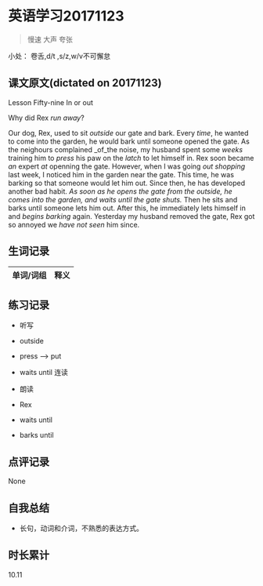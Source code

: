 # 英语学习20171123

> 慢速 大声 夸张

小处： 卷舌,d/t ,s/z,w/v不可懈怠

## 课文原文(dictated on 20171123)

Lesson Fifty-nine  In or out 

Why did Rex _run away_?

Our dog, Rex, used to sit _outside_ our gate and bark.
Every _time_, he wanted to come into the garden, he would bark until someone opened the gate.
As the neighours complained _of_the noise, my husband spent some _weeks_ training him to _press_ his paw on the _latch_ to let himself in.
Rex soon became _an_ expert _at_ openning the gate.
However, when I was going _out shopping_ last week, I noticed him in the garden near the gate.
This time, he was barking so that someone would let him out.
Since then, he has developed another bad habit.
_As soon as he opens the gate from the outside, he comes into the garden, and waits until the gate shuts._
Then he sits and barks until someone lets him out.
After this, he immediately lets himself in and _begins barking_ again.
Yesterday my husband removed the gate, Rex got so annoyed we _have not seen_ him since.

## 生词记录
| 单词/词组 | 释义   |
| :---- | :--- |

## 练习记录
* 听写
 * outside
 * press --> put
 * waits until  连读

* 朗读
 * Rex
 * waits until
 * barks until

## 点评记录
None 

## 自我总结
* 长句，动词和介词，不熟悉的表达方式。

## 时长累计
10.11
